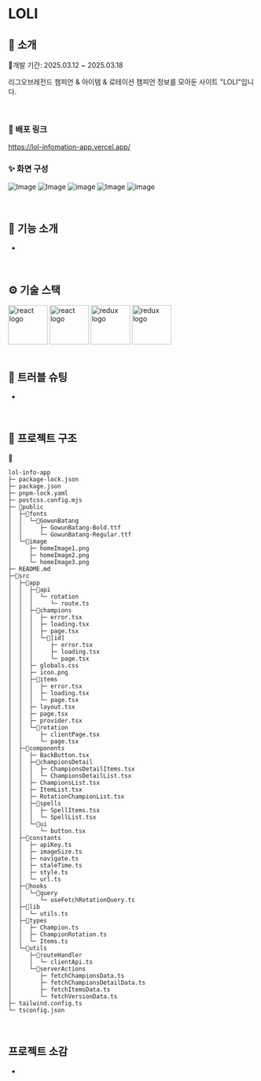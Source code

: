 # LOLI

</div>

## 📝 소개

📅개발 기간: 2025.03.12 ~ 2025.03.18

리그오브레전드 챔피언 & 아이템 & 로테이션 챔피언 정보를 모아둔 사이트 "LOLI"입니다.

<br />

### 💬 배포 링크

https://lol-infomation-app.vercel.app/

### ✨ 화면 구성
![Image](https://github.com/user-attachments/assets/ed9ab2b8-c6c9-4e31-b7b0-5ea0c8cbf86b)
![Image](https://github.com/user-attachments/assets/26ca593e-09cd-4034-92bb-f2f24d44201f)
![image](https://github.com/user-attachments/assets/3444e0cc-9d94-4b2e-89b7-4e4fa9d7fb89)
![Image](https://github.com/user-attachments/assets/0e7f2822-ab64-433e-82f2-a0ee51e28656)
![image](https://github.com/user-attachments/assets/73d8262c-3f7e-4f10-9975-ed5c5de5c785)


<br />

## 📄 기능 소개

- 

<br />

## ⚙ 기술 스택

<div>
<img src="https://img.shields.io/badge/tailwindcss-%2338B2AC.svg" width="80" alt="react logo"  />
<img src="https://img.shields.io/badge/react-%2320232a.svg?style=for-the-badge&logo=react&logoColor=%2361DAFB" width="80" alt="react logo"  />
<img src="https://img.shields.io/badge/typescript-%23007ACC.svg" width="80" alt="redux logo"  />
<img src="https://img.shields.io/badge/Next-black?style=for-the-badge&logo=next.js" width="80" alt="redux logo"  />
</div>

<br />

## 🤔 트러블 슈팅

-


<br />

## 📁 프로젝트 구조

📁
```
lol-info-app
├─ package-lock.json
├─ package.json
├─ pnpm-lock.yaml
├─ postcss.config.mjs
├─ 📁public
│  ├─📁fonts
│  │  └─📁GowunBatang
│  │     ├─ GowunBatang-Bold.ttf
│  │     └─ GowunBatang-Regular.ttf
│  └─📁image
│     ├─ homeImage1.png
│     ├─ homeImage2.png
│     └─ homeImage3.png
├─ README.md
├─📁src
│  ├─📁app
│  │  ├─📁api
│  │  │  └─ rotation
│  │  │     └─ route.ts
│  │  ├─📁champions
│  │  │  ├─ error.tsx
│  │  │  ├─ loading.tsx
│  │  │  ├─ page.tsx
│  │  │  └─📁[id]
│  │  │     ├─ error.tsx
│  │  │     ├─ loading.tsx
│  │  │     └─ page.tsx
│  │  ├─ globals.css
│  │  ├─ icon.png
│  │  ├─📁items
│  │  │  ├─ error.tsx
│  │  │  ├─ loading.tsx
│  │  │  └─ page.tsx
│  │  ├─ layout.tsx
│  │  ├─ page.tsx
│  │  ├─ provider.tsx
│  │  └─📁rotation
│  │     ├─ clientPage.tsx
│  │     └─ page.tsx
│  ├─📁components
│  │  ├─ BackButton.tsx
│  │  ├─📁championsDetail
│  │  │  ├─ ChampionsDetailItems.tsx
│  │  │  └─ ChampionsDetailList.tsx
│  │  ├─ ChampionsList.tsx
│  │  ├─ ItemList.tsx
│  │  ├─ RotationChampionList.tsx
│  │  ├─📁spells
│  │  │  ├─ SpellItems.tsx
│  │  │  └─ SpellList.tsx
│  │  └─📁ui
│  │     └─ button.tsx
│  ├─📁constants
│  │  ├─ apiKey.ts
│  │  ├─ imageSize.ts
│  │  ├─ navigate.ts
│  │  ├─ staleTime.ts
│  │  ├─ style.ts
│  │  └─ url.ts
│  ├─📁hooks
│  │  └─📁query
│  │     └─ useFetchRotationQuery.ts
│  ├─📁lib
│  │  └─ utils.ts
│  ├─📁types
│  │  ├─ Champion.ts
│  │  ├─ ChampionRotation.ts
│  │  └─ Items.ts
│  └─📁utils
│     ├─📁routeHandler
│     │  └─ clientApi.ts
│     └─📁serverActions
│        ├─ fetchChampionsData.ts
│        ├─ fetchChampionsDetailData.ts
│        ├─ fetchItemsData.ts
│        └─ fetchVersionData.ts
├─ tailwind.config.ts
└─ tsconfig.json

```

<br />

## 프로젝트 소감

- 
